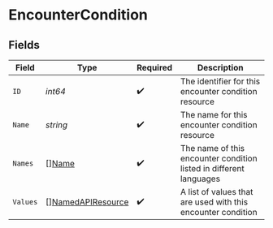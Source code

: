 # EncounterCondition


## Fields

| Field                                                              | Type                                                               | Required                                                           | Description                                                        |
| ------------------------------------------------------------------ | ------------------------------------------------------------------ | ------------------------------------------------------------------ | ------------------------------------------------------------------ |
| `ID`                                                               | *int64*                                                            | :heavy_check_mark:                                                 | The identifier for this encounter condition resource               |
| `Name`                                                             | *string*                                                           | :heavy_check_mark:                                                 | The name for this encounter condition resource                     |
| `Names`                                                            | [][Name](../../models/shared/name.md)                              | :heavy_check_mark:                                                 | The name of this encounter condition listed in different languages |
| `Values`                                                           | [][NamedAPIResource](../../models/shared/namedapiresource.md)      | :heavy_check_mark:                                                 | A list of values that are used with this encounter condition       |